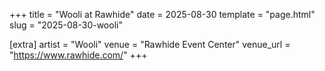 +++
title = "Wooli at Rawhide"
date = 2025-08-30
template = "page.html"
slug = "2025-08-30-wooli"

[extra]
artist = "Wooli"
venue = "Rawhide Event Center"
venue_url = "https://www.rawhide.com/"
+++
